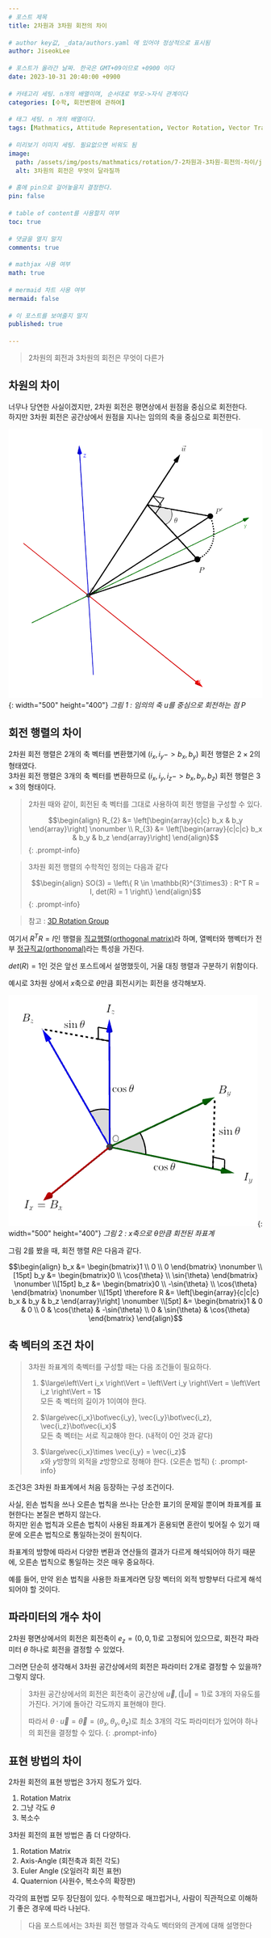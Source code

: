 ```yaml
---
# 포스트 제목
title: 2차원과 3차원 회전의 차이

# author key값, _data/authors.yaml 에 있어야 정상적으로 표시됨
author: JiseokLee

# 포스트가 올라간 날짜. 한국은 GMT+09이므로 +0900 이다
date: 2023-10-31 20:40:00 +0900 

# 카테고리 세팅. n개의 배열이며, 순서대로 부모->자식 관계이다
categories: [수학, 회전변환에 관하여]

# 태그 세팅. n 개의 배열이다.
tags: [Mathmatics, Attitude Representation, Vector Rotation, Vector Transform]

# 미리보기 이미지 세팅. 필요없으면 비워도 됨
image:
  path: /assets/img/posts/mathmatics/rotation/7-2차원과-3차원-회전의-차이/jacket.png
  alt: 3차원의 회전은 무엇이 달라질까

# 홈에 pin으로 걸어놓을지 결정한다.
pin: false

# table of content를 사용할지 여부
toc: true

# 댓글을 열지 말지
comments: true

# mathjax 사용 여부
math: true

# mermaid 차트 사용 여부
mermaid: false

# 이 포스트를 보여줄지 말지
published: true

---
```


> 2차원의 회전과 3차원의 회전은 무엇이 다른가


## 차원의 차이

너무나 당연한 사실이겠지만, 2차원 회전은 평면상에서 원점을 중심으로 회전한다.  
하지만 3차원 회전은 공간상에서 원점을 지나는 임의의 축을 중심으로 회전한다.

![그림1](/assets/img/posts/mathmatics/rotation/7-2차원과-3차원-회전의-차이/3d_axis_rotation_vector_.png){: width="500" height="400"}
_그림 1 : 임의의 축 u를 중심으로 회전하는 점 P_

## 회전 행렬의 차이

2차원 회전 행렬은 2개의 축 벡터를 변환했기에 ($i_x, i_y -> b_x, b_y$) 회전 행렬은 $2 \times 2$의 형태였다.  
3차원 회전 행렬은 3개의 축 벡터를 변환하므로 ($i_x, i_y, i_z -> b_x, b_y, b_z$) 회전 행렬은 $3 \times 3$의 형태이다.

> 2차원 때와 같이, 회전된 축 벡터를 그대로 사용하여 회전 행렬을 구성할 수 있다. 
> 
> $$\begin{align}
> R_{2} &= \left[\begin{array}{c|c} b_x & b_y \end{array}\right] \nonumber \\
> R_{3} &= \left[\begin{array}{c|c|c} b_x & b_y & b_z \end{array}\right]
> \end{align}$$
{: .prompt-info}

> 3차원 회전 행렬의 수학적인 정의는 다음과 같다
> 
> $$\begin{align}
> SO(3) = \left\{ R \in \mathbb{R}^{3\times3} : R^T R = I, det(R) = 1 \right\} 
> \end{align}$$
{: .prompt-info}

> 참고 : [3D Rotation Group](https://en.wikipedia.org/wiki/3D_rotation_group)

여기서 $R^T R = I$인 행렬을 [직교행렬(orthogonal matrix)](https://en.wikipedia.org/wiki/Orthogonal_matrix)라 하며, 열벡터와 행벡터가 전부 [정규직교(orthonomal)](https://en.wikipedia.org/wiki/Orthonormal_basis)라는 특성을 가진다.

$det(R) = 1$인 것은 앞선 포스트에서 설명했듯이, 거울 대칭 행렬과 구분하기 위함이다. 


예시로 3차원 상에서 $x$축으로 $\theta$만큼 회전시키는 회전을 생각해보자. 

![그림2](/assets/img/posts/mathmatics/rotation/7-2차원과-3차원-회전의-차이/x_axis_rotated_.png){: width="500" height="400"}
_그림 2 : x축으로 $\theta$만큼 회전된 좌표계_

그림 2를 봤을 때, 회전 행렬 $R$은 다음과 같다.

$$\begin{align}
b_x &= \begin{bmatrix}1 \\ 0 \\ 0 \end{bmatrix} \nonumber \\[15pt]
b_y &= \begin{bmatrix}0 \\ \cos{\theta} \\ \sin{\theta} \end{bmatrix} \nonumber \\[15pt]
b_z &= \begin{bmatrix}0 \\  -\sin{\theta} \\  \cos{\theta} \end{bmatrix} \nonumber \\[15pt]
\therefore R &= \left[\begin{array}{c|c|c} b_x & b_y & b_z \end{array}\right] \nonumber \\[5pt]
&= \begin{bmatrix}1 & 0 & 0 \\ 0 & \cos{\theta} & -\sin{\theta} \\ 0 & \sin{\theta} & \cos{\theta} \end{bmatrix}
\end{align}$$


## 축 벡터의 조건 차이

> 3차원 좌표계의 축벡터를 구성할 때는 다음 조건들이 필요하다.
> 
> 1. $\large\left\Vert i_x \right\Vert = \left\Vert i_y \right\Vert = \left\Vert i_z \right\Vert = 1$  
> 모든 축 벡터의 길이가 1이여야 한다.
>   
> 2. $\large\vec{i_x}\bot\vec{i_y}, \vec{i_y}\bot\vec{i_z}, \vec{i_z}\bot\vec{i_x}$  
> 모든 축 벡터는 서로 직교해야 한다. (내적이 0인 것과 같다)
>    
> 3. $\large\vec{i_x}\times \vec{i_y} = \vec{i_z}$  
> $x$와 $y$방향의 외적을 $z$방향으로 정해야 한다. (오른손 법칙)
{: .prompt-info}

조건3은 3차원 좌표계에서 처음 등장하는 구성 조건이다. 

사실, 왼손 법칙을 쓰나 오른손 법칙을 쓰나는 단순한 표기의 문제일 뿐이며 좌표계를 표현한다는 본질은 변하지 않는다.  
하지만 왼손 법칙과 오른손 법칙이 사용된 좌표계가 혼용되면 혼란이 빚어질 수 있기 때문에 오른손 법칙으로 통일하는것이 원칙이다.  

좌표계의 방향에 따라서 다양한 변환과 연산들의 결과가 다르게 해석되어야 하기 때문에, 오른손 법칙으로 통일하는 것은 매우 중요하다. 

예를 들어, 만약 왼손 법칙을 사용한 좌표계라면 당장 벡터의 외적 방향부터 다르게 해석되어야 할 것이다. 


## 파라미터의 개수 차이

2차원 평면상에서의 회전은 회전축이 $e_z=(0,0,1)$로 고정되어 있으므로, 회전각 파라미터 $\theta$ 하나로 회전을 결정할 수 있었다.  

그러면 단순히 생각해서 3차원 공간상에서의 회전은 파라미터 2개로 결정할 수 있을까?  
그렇지 않다.

> 3차원 공간상에서의 회전은 회전축이 공간상에 $\vec{u}, (\left\Vert u \right\Vert = 1)$로 3개의 자유도를 가진다. 거기에 돌아간 각도까지 표현해야 한다.  
> 
> 따라서 $\theta \cdot \vec{u} = \vec{\theta}=(\theta_x, \theta_y, \theta_z)$로 최소 3개의 각도 파라미터가 있어야 하나의 회전을 결정할 수 있다.
{: .prompt-info}

## 표현 방법의 차이

2차원 회전의 표현 방법은 3가지 정도가 있다.
1. Rotation Matrix
2. 그냥 각도 $\theta$
3. 복소수
  
3차원 회전의 표현 방법은 좀 더 다양하다.
1. Rotation Matrix
2. Axis-Angle (회전축과 회전 각도)
3. Euler Angle (오일러각 회전 표현)
4. Quaternion (사원수, 복소수의 확장판)

각각의 표현법 모두 장단점이 있다. 
수학적으로 매끄럽거나, 사람이 직관적으로 이해하기 좋은 경우에 따라 나뉜다.

> 다음 포스트에서는 3차원 회전 행렬과 각속도 벡터와의 관계에 대해 설명한다